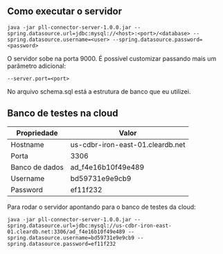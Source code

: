 ## Como executar o servidor

    java -jar pll-connector-server-1.0.0.jar --spring.datasource.url=jdbc:mysql://<host>:<port>/<database> --spring.datasource.username=<user> --spring.datasource.password=<password>

O servidor sobe na porta 9000. É possível customizar passando mais um parâmetro adicional:

    --server.port=<port>

No arquivo schema.sql está a estrutura de banco que eu utilizei.

## Banco de testes na cloud

|Propriedade   |Valor                           |
|--------------|--------------------------------|
|Hostname      |us-cdbr-iron-east-01.cleardb.net|
|Porta         |3306                            |
|Banco de dados|ad_f4e16b10f49e489              |
|Username      |bd59731e9e9cb9                  |
|Password      |ef11f232                        |

Para rodar o servidor apontando para o banco de testes da cloud:

    java -jar pll-connector-server-1.0.0.jar --spring.datasource.url=jdbc:mysql://us-cdbr-iron-east-01.cleardb.net:3306/ad_f4e16b10f49e489 --spring.datasource.username=bd59731e9e9cb9 --spring.datasource.password=ef11f232
